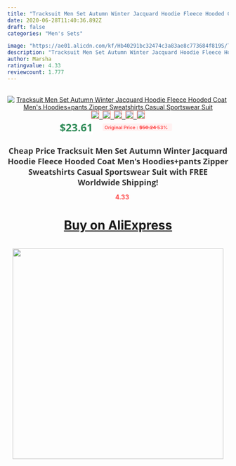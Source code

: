 ```yaml
---
title: "Tracksuit Men Set Autumn Winter Jacquard Hoodie Fleece Hooded Coat Men's Hoodies+pants Zipper Sweatshirts Casual Sportswear Suit"
date: 2020-06-28T11:40:36.892Z
draft: false
categories: "Men's Sets"

image: "https://ae01.alicdn.com/kf/Hb40291bc32474c3a83ae8c773684f819S/Tracksuit-Men-Set-Autumn-Winter-Jacquard-Hoodie-Fleece-Hooded-Coat-Men-s-Hoodies-pants-Zipper-Sweatshirts.jpg"
description: "Tracksuit Men Set Autumn Winter Jacquard Hoodie Fleece Hooded Coat Men's Hoodies+pants Zipper Sweatshirts Casual Sportswear Suit"
author: Marsha
ratingvalue: 4.33
reviewcount: 1.777
---
```

<br>
<div style="text-align: center;">
<a href="https://s.click.aliexpress.com/e/_AVsWMd" target="_blank" rel="nofollow noopener noreferrer"><img alt="Tracksuit Men Set Autumn Winter Jacquard Hoodie Fleece Hooded Coat Men's Hoodies+pants Zipper Sweatshirts Casual Sportswear Suit" class="magnifier-image" src="https://ae01.alicdn.com/kf/Hb40291bc32474c3a83ae8c773684f819S/Tracksuit-Men-Set-Autumn-Winter-Jacquard-Hoodie-Fleece-Hooded-Coat-Men-s-Hoodies-pants-Zipper-Sweatshirts.jpg_640x640.jpg">
<br>
<img style="border:1px solid salmon" src="https://ae01.alicdn.com/kf/Hb40291bc32474c3a83ae8c773684f819S/Tracksuit-Men-Set-Autumn-Winter-Jacquard-Hoodie-Fleece-Hooded-Coat-Men-s-Hoodies-pants-Zipper-Sweatshirts.jpg_120x120.jpg">&nbsp;&nbsp;<img style="border:1px solid salmon" src="https://ae01.alicdn.com/kf/He506c0fcba6f4592aa2911fa46f2c42by/Tracksuit-Men-Set-Autumn-Winter-Jacquard-Hoodie-Fleece-Hooded-Coat-Men-s-Hoodies-pants-Zipper-Sweatshirts.jpg_120x120.jpg">&nbsp;&nbsp;<img style="border:1px solid salmon" src="https://ae01.alicdn.com/kf/Hc14d592d261c4d2a9c2208dff3e9f305G/Tracksuit-Men-Set-Autumn-Winter-Jacquard-Hoodie-Fleece-Hooded-Coat-Men-s-Hoodies-pants-Zipper-Sweatshirts.jpg_120x120.jpg">&nbsp;&nbsp;<img style="border:1px solid salmon" src="https://ae01.alicdn.com/kf/H996258ab60f44aee9fc69875c8c64c9f6/Tracksuit-Men-Set-Autumn-Winter-Jacquard-Hoodie-Fleece-Hooded-Coat-Men-s-Hoodies-pants-Zipper-Sweatshirts.jpg_120x120.jpg">&nbsp;&nbsp;<img style="border:1px solid salmon" src="https://ae01.alicdn.com/kf/Hd5ca02bd7b864e9bbdb733a7dccdd2bfx/Tracksuit-Men-Set-Autumn-Winter-Jacquard-Hoodie-Fleece-Hooded-Coat-Men-s-Hoodies-pants-Zipper-Sweatshirts.jpg_120x120.jpg"></a></div><br0>
<div style="text-align: center;"><span style="background-color: white; border: 0px; box-sizing: border-box; color: seagreen; display: inline-block; font-family: &quot;open sans&quot; , &quot;arial&quot; , &quot;helvetica&quot; , sans-serif , &quot;heiti&quot;; font-size: 24px; font-stretch: inherit; font-weight: 700; line-height: inherit; margin: 0px 10px 0px 0px; padding: 0px; vertical-align: middle;">$23.61 </span>
<span style="background: rgb(255 , 241 , 241); border-radius: 3px; border: 0px; box-sizing: border-box; color: #ff4747; display: inline-block; font-family: inherit; font-size: 12px; font-stretch: inherit; font-style: inherit; font-variant: inherit; font-weight: 600; line-height: inherit; margin: 0px; padding: 2px 5px; transform: scale(0.9); vertical-align: middle;">Original Price : <b style="text-decoration: line-through;">$50.24 </b> 53%&nbsp;&nbsp;</span></div>
<h1 style="color: #333333; display: inline-block; font-family: &quot;open sans&quot; , &quot;arial&quot; , &quot;helvetica&quot; , sans-serif , &quot;heiti&quot;; font-size: 18px; font-stretch: inherit; font-weight: 700; text-align: center;">Cheap Price Tracksuit Men Set Autumn Winter Jacquard Hoodie Fleece Hooded Coat Men's Hoodies+pants Zipper Sweatshirts Casual Sportswear Suit with FREE Worldwide Shipping!</h1>
<div style="color: #ff4747; text-align: center;">
<img src="https://4.bp.blogspot.com/-M0ZcTcb-5uY/XleCXlxnR4I/AAAAAAAAAEc/OrjgMkXV1oMQFaCRZj5HQwOCBcu3w1FegCPcBGAYYCw/s1600/star.png" style="height: 15px;">&nbsp;<b>4.33</b></div>
<div class="button_cont" align="center"><a class="buynow_a" href="https://s.click.aliexpress.com/e/_AVsWMd" target="_blank" rel="nofollow noopener noreferrer"><H1>Buy on AliExpress</H1></a></div><br>
<div class="separator" style="clear: both; text-align: center;">
<img src="https://lh3.googleusercontent.com/-pTy5HemUv9M/XlePHvY0dAI/AAAAAAAAAE4/0nX5iRUoIWY8eMW9Dpxeirr157OZliDIgCLcBGAsYHQ/s1600/badge.gif" width="480">
</div>
